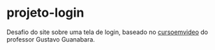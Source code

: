 # projeto-login
 Desafio do site sobre uma tela de login, baseado no <a href="https://www.cursoemvideo.com">cursoemvideo</a> do professor Gustavo Guanabara.
